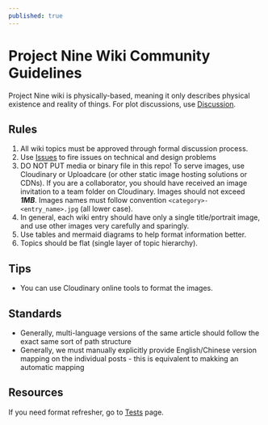 ```yaml
---
published: true
---
```


# Project Nine Wiki Community Guidelines

Project Nine wiki is physically-based, meaning it only describes physical existence and reality of things. For plot discussions, use [Discussion](https://github.com/Charles-Zhang-Project-Nine/ProjectNineWiki/discussions/categories/general).

## Rules

1. All wiki topics must be approved through formal discussion process.
2. Use [Issues](https://github.com/Charles-Zhang-Project-Nine/ProjectNineWiki/issues) to fire issues on technical and design problems
3. DO NOT PUT media or binary file in this repo! To serve images, use Cloudinary or Uploadcare (or other static image hosting solutions or CDNs). If you are a collaborator, you should have received an image invitation to a team folder on Cloudinary. Images should not exceed ***1MB***. Images names must follow convention `<category>-<entry_name>.jpg` (all lower case).
4. In general, each wiki entry should have only a single title/portrait image, and use other images very carefully and sparingly. 
5. Use tables and mermaid diagrams to help format information better.
6. Topics should be flat (single layer of topic hierarchy).

## Tips

* You can use Cloudinary online tools to format the images.

## Standards

* Generally, multi-language versions of the same article should follow the exact same sort of path structure
* Generally, we must manually explicitly provide English/Chinese version mapping on the individual posts - this is equivalent to makking an automatic mapping

## Resources

If you need format refresher, go to [Tests](/Tests) page.